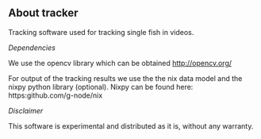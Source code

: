 About tracker
-------------

Tracking software used for tracking single fish in videos.


_Dependencies_

We use the opencv library which can be obtained http://opencv.org/

For output of the tracking results we use the the nix data model and
the nixpy python library (optional). Nixpy can be found here:
https:github.com/g-node/nix


_Disclaimer_

This software is experimental and distributed as it is, without any
warranty.
